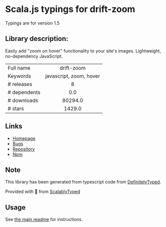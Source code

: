 
# Scala.js typings for drift-zoom

Typings are for version 1.5

## Library description:
Easily add "zoom on hover" functionality to your site's images. Lightweight, no-dependency JavaScript.

|                    |                 |
| ------------------ | :-------------: |
| Full name          | drift-zoom |
| Keywords           | javascript, zoom, hover |
| # releases         | 8 |
| # dependents       | 0.0 |
| # downloads        | 80294.0 |
| # stars            | 1429.0 |

## Links
- [Homepage](https://github.com/imgix/drift)
- [Bugs](https://github.com/imgix/drift/issues)
- [Repository](https://github.com/imgix/drift)
- [Npm](https://www.npmjs.com/package/drift-zoom)
    


## Note
This library has been generated from typescript code from [DefinitelyTyped](https://definitelytyped.org).

Provided with :purple_heart: from [ScalablyTyped](https://github.com/oyvindberg/ScalablyTyped)

## Usage
See [the main readme](../../readme.md) for instructions.


